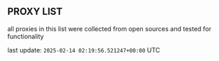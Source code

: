 ## PROXY LIST

all proxies in this list were collected from open sources and tested for functionality

last update: `2025-02-14 02:19:56.521247+00:00` UTC
